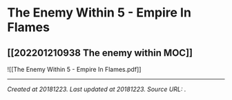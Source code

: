 # The Enemy Within 5 - Empire In Flames
 [[202201210938 The enemy within MOC]] 
---



![[The Enemy Within 5 - Empire In Flames.pdf]]


---

_Created at 20181223._
_Last updated at 20181223._
_Source URL: [](https://thetrove.net//Books/Warhammer/Fantasy/Roleplay/1st%20edition/The%20Enemy%20Within%205%20-%20Empire%20In%20Flames.pdf)._



